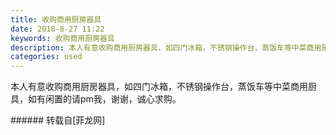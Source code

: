 ```yaml
---
title: 收购商用厨房器具
date: 2018-8-27 11:22
keywords: 收购商用厨房器具
description: 本人有意收购商用厨房器具，如四门冰箱，不锈钢操作台，蒸饭车等中菜商用厨具，如有闲置的请pm我，谢谢，诚心求购。
categories: used
---
```

<td class="t_f" id="postmessage_1690455">

本人有意收购商用厨房器具，如四门冰箱，不锈钢操作台，蒸饭车等中菜商用厨具，如有闲置的请pm我，谢谢，诚心求购。<br/>
</td>
###### 转载自[菲龙网]